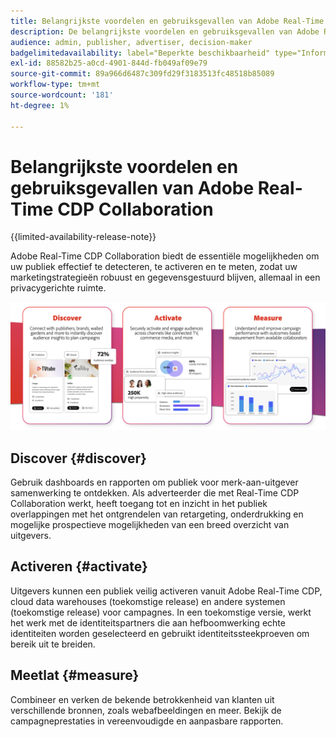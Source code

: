 ```yaml
---
title: Belangrijkste voordelen en gebruiksgevallen van Adobe Real-Time CDP Collaboration
description: De belangrijkste voordelen en gebruiksgevallen van Adobe Real-Time CDP Collaboration begrijpen
audience: admin, publisher, advertiser, decision-maker
badgelimitedavailability: label="Beperkte beschikbaarheid" type="Informative" url="https://helpx.adobe.com/nl/legal/product-descriptions/real-time-customer-data-platform-collaboration.html newtab=true"
exl-id: 88582b25-a0cd-4901-844d-fb049af09e79
source-git-commit: 89a966d6487c309fd29f3183513fc48518b85089
workflow-type: tm+mt
source-wordcount: '181'
ht-degree: 1%

---
```


# Belangrijkste voordelen en gebruiksgevallen van Adobe Real-Time CDP Collaboration

{{limited-availability-release-note}}

Adobe Real-Time CDP Collaboration biedt de essentiële mogelijkheden om uw publiek effectief te detecteren, te activeren en te meten, zodat uw marketingstrategieën robuust en gegevensgestuurd blijven, allemaal in een privacygerichte ruimte.

![ Voordelen en gebruiksgevallen van Real-Time CDP Collaboration ](/help/assets/benefits-use-cases/discover-activate-measure.png)

## Discover {#discover}

Gebruik dashboards en rapporten om publiek voor merk-aan-uitgever samenwerking te ontdekken.
Als adverteerder die met Real-Time CDP Collaboration werkt, heeft toegang tot en inzicht in het publiek overlappingen met het ontgrendelen van retargeting, onderdrukking en mogelijke prospectieve mogelijkheden van een breed overzicht van uitgevers.

## Activeren {#activate}

Uitgevers kunnen een publiek veilig activeren vanuit Adobe Real-Time CDP, cloud data warehouses (toekomstige release) en andere systemen (toekomstige release) voor campagnes.
In een toekomstige versie, werkt het werk met de identiteitspartners die aan hefboomwerking echte identiteiten worden geselecteerd en gebruikt identiteitssteekproeven om bereik uit te breiden.

## Meetlat {#measure}

Combineer en verken de bekende betrokkenheid van klanten uit verschillende bronnen, zoals webafbeeldingen en meer.
Bekijk de campagneprestaties in vereenvoudigde en aanpasbare rapporten.

<!--

## Sample use cases

Some use cases that you can explore are:

* [Prospecting](/help/guide/use-cases/prospecting.md)
* [Retargeting](/help/guide/use-cases/retargeting.md)
* [Suppression](/help/guide/use-cases/suppression.md)

-->
